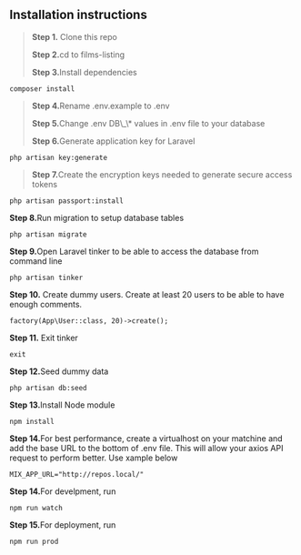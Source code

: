 ## Installation instructions

> <p><strong>Step 1.</strong> Clone this repo</p>
> <p><strong>Step 2.</strong>cd to films-listing</p>
> <p><strong>Step 3.</strong>Install dependencies</p>

```
composer install
```

> <p><strong>Step 4.</strong>Rename .env.example to .env</p>
> <p> <strong>Step 5.</strong>Change .env DB\_\* values in .env file to your database</p>
> <p><strong>Step 6.</strong>Generate application key for Laravel</p>

```
php artisan key:generate
```

> <p><strong>Step 7.</strong>Create the encryption keys needed to generate secure access tokens</p>

```
php artisan passport:install
```

<strong>Step 8.</strong>Run migration to setup database tables

```
php artisan migrate
```

<strong>Step 9.</strong>Open Laravel tinker to be able to access the database from command line

```
php artisan tinker
```

<strong>Step 10.</strong> Create dummy users. Create at least 20 users to be able to have enough comments.

```
factory(App\User::class, 20)->create();
```

<strong>Step 11.</strong> Exit tinker

```
exit
```

<strong>Step 12.</strong>Seed dummy data

```
php artisan db:seed
```

<strong>Step 13.</strong>Install Node module

```
npm install
```

<strong>Step 14.</strong>For best performance, create a virtualhost on your matchine and add the base URL to the bottom of .env file. This will allow your axios API request to perform better. Use xample below

```
MIX_APP_URL="http://repos.local/"
```

<strong>Step 14.</strong>For develpment, run

```
npm run watch
```

<strong>Step 15.</strong>For deployment, run

```
npm run prod
```
